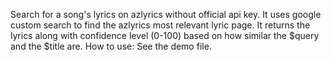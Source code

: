 Search for a song's lyrics on azlyrics without official api key.
It uses google custom search to find the azlyrics most relevant lyric page.
It returns the lyrics along with confidence level (0-100) based on how similar the $query and the $title are.
How to use: See the demo file.
